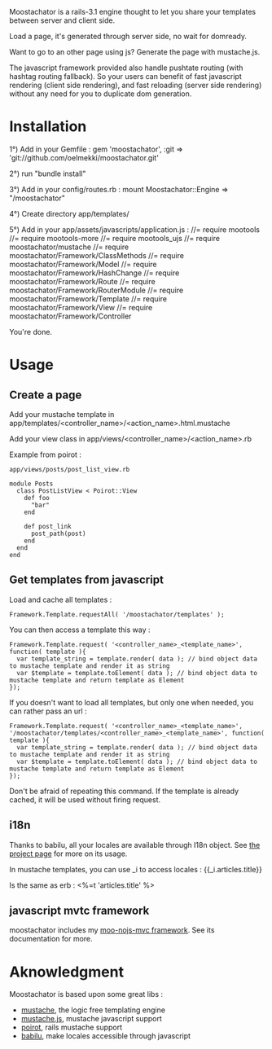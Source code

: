 Moostachator is a rails-3.1 engine thought to let you share your templates between server and client side.

Load a page, it's generated through server side, no wait for domready.

Want to go to an other page using js? Generate the page with mustache.js.

The javascript framework provided also handle pushtate routing (with hashtag routing fallback). So your users can benefit of fast javascript rendering (client side rendering), and fast reloading (server side rendering) without any need for you to duplicate dom generation.

# Installation

1°) Add in your Gemfile :
    gem 'moostachator', :git => 'git://github.com/oelmekki/moostachator.git'

2°) run "bundle install"

3°) Add in your config/routes.rb :
    mount Moostachator::Engine => "/moostachator"

4°) Create directory app/templates/

5°) Add in your app/assets/javascripts/application.js :
    //= require mootools
    //= require mootools-more
    //= require mootools_ujs
    //= require moostachator/mustache
    //= require moostachator/Framework/ClassMethods
    //= require moostachator/Framework/Model
    //= require moostachator/Framework/HashChange
    //= require moostachator/Framework/Route
    //= require moostachator/Framework/RouterModule
    //= require moostachator/Framework/Template
    //= require moostachator/Framework/View
    //= require moostachator/Framework/Controller


You're done.


# Usage

## Create a page

Add your mustache template in app/templates/<controller_name>/<action_name>.html.mustache

Add your view class in app/views/<controller_name>/<action_name>.rb

Example from poirot :

    app/views/posts/post_list_view.rb

    module Posts
      class PostListView < Poirot::View
        def foo
          "bar"
        end

        def post_link
          post_path(post)
        end
      end
    end


## Get templates from javascript

Load and cache all templates :

    Framework.Template.requestAll( '/moostachator/templates' );

You can then access a template this way :

    Framework.Template.request( '<controller_name>_<template_name>', function( template ){
      var template_string = template.render( data ); // bind object data to mustache template and render it as string
      var $template = template.toElement( data ); // bind object data to mustache template and return template as Element
    });


If you doesn't want to load all templates, but only one when needed, you can rather pass an url :

    Framework.Template.request( '<controller_name>_<template_name>', '/moostachator/templates/<controller_name>_<template_name>', function( template ){
      var template_string = template.render( data ); // bind object data to mustache template and render it as string
      var $template = template.toElement( data ); // bind object data to mustache template and return template as Element
    });

Don't be afraid of repeating this command. If the template is already cached, it will be used without firing request.


## i18n

Thanks to babilu, all your locales are available through I18n object. See [the project page](https://github.com/toretore/babilu) for more on its usage.

In mustache templates, you can use _i to access locales :
    {{_i.articles.title}}

Is the same as erb :
    <%=t 'articles.title' %>


## javascript mvtc framework

moostachator includes my [moo-nojs-mvc framework](https://github.com/oelmekki/moo-nojs-mvc). See its documentation for more.


# Aknowledgment

Moostachator is based upon some great libs :
* [mustache](https://github.com/defunkt/mustache), the logic free templating engine
* [mustache.js](https://github.com/janl/mustache.js), mustache javascript support
* [poirot](https://github.com/olivernn/poirot), rails mustache support
* [babilu](https://github.com/toretore/babilu), make locales accessible through javascript
